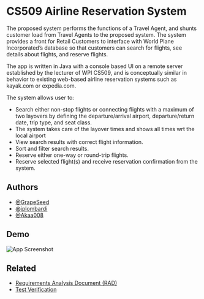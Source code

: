 
# CS509 Airline Reservation System 

The proposed system performs the functions of a Travel Agent, and shunts customer load from Travel Agents to the proposed system. The system provides a front for Retail Customers to interface with World Plane Incorporated’s database so that customers can search for flights, see details about flights, and reserve flights.

The app is written in Java with a console based UI on a remote server established by the lecturer of WPI CS509, and is conceptually similar in behavior to existing web-based airline reservation systems such as kayak.com or expedia.com.

The system allows user to:
-  Search either non-stop flights or connecting flights with a maximum of two layovers by defining the departure/arrival airport, departure/return date, trip type, and seat class.
  -   The system takes care of the layover times and shows all times wrt the local airport     
- View search results with correct flight information.
- Sort and filter search results.
- Reserve either one-way or round-trip flights.
- Reserve selected flight(s) and receive reservation confirmation from the system.

## Authors

- [@GrapeSeed](https://github.com/Gokulsrinivas98)
- [@jplombardi](https://github.com/jplombardi)
- [@Akaa008](https://github.com/Akaa008)



## Demo

![App Screenshot](https://github.com/Gokulsrinivas98/CS509-Design-of-Software-Systems/blob/main/OUTPUT.gif)

## Related

- [Requirements Analysis Document (RAD)](https://github.com/Gokulsrinivas98/CS509-Design-of-Software-Systems/blob/main/RAD.pdf)
- [Test Verification](https://github.com/Gokulsrinivas98/CS509-Design-of-Software-Systems/blob/main/Test_Verification.pdf)
